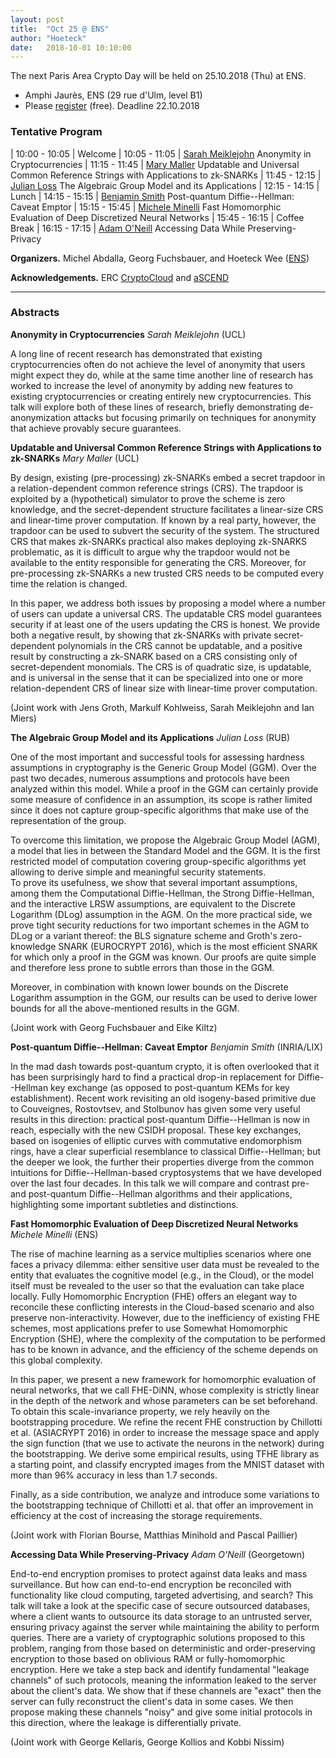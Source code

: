 ```yaml
---
layout: post
title:  "Oct 25 @ ENS"
author: "Hoeteck"
date:   2018-10-01 10:10:00
---
```


The next Paris Area Crypto Day will be held on 25.10.2018 (Thu) at
ENS.

* Amphi Jaurès, ENS (29 rue d'Ulm, level B1)
* Please [register](https://docs.google.com/forms/d/e/1FAIpQLSeop24A0asJvd73HvUH8zTDorfzPOpswA_pfcyVxc2zkctoMg/viewform) (free). Deadline 22.10.2018

### Tentative Program

| 10:00&nbsp;-&nbsp;10:05 | Welcome
| 10:05 - 11:05 | [Sarah Meiklejohn](#SM) Anonymity in Cryptocurrencies
| 11:15 - 11:45 | [Mary Maller](#MaMa) Updatable and Universal Common Reference Strings with Applications to zk-SNARKs
| 11:45 - 12:15 | [Julian Loss](#JL) The Algebraic Group Model and its Applications
| 12:15 - 14:15 | Lunch
| 14:15 - 15:15 | [Benjamin Smith](#BS) Post-quantum Diffie--Hellman: Caveat Emptor
| 15:15 - 15:45 | [Michele Minelli](#MiMi) Fast Homomorphic Evaluation of Deep Discretized Neural Networks
| 15:45 - 16:15 | Coffee Break
| 16:15 - 17:15 | [Adam O'Neill](#AO) Accessing Data While Preserving-Privacy

**Organizers.** Michel Abdalla, Georg Fuchsbauer, and Hoeteck Wee ([ENS](https://crypto.di.ens.fr/web2py))

**Acknowledgements.** ERC [CryptoCloud](http://www.di.ens.fr/~pointche/CryptoCloud/) and [aSCEND](http://cordis.europa.eu/project/rcn/193658_en.html)



----------------

### Abstracts

**<a name="SM"></a>Anonymity in Cryptocurrencies**
*Sarah Meiklejohn* (UCL)

A long line of recent research has demonstrated that existing cryptocurrencies often do not achieve the level of anonymity that users might expect they do, while at the same time another line of research has worked to increase the level of anonymity by adding new features to existing cryptocurrencies or creating entirely new cryptocurrencies.  This talk will explore both of these lines of research, briefly demonstrating de-anonymization attacks but focusing primarily on techniques for anonymity that achieve provably secure guarantees.

**<a name="MaMa"></a>Updatable and Universal Common Reference Strings with Applications to zk-SNARKs**
*Mary Maller* (UCL)

By design, existing (pre-processing) zk-SNARKs embed a secret trapdoor in a relation-dependent common reference strings (CRS). The trapdoor is exploited by a (hypothetical) simulator to prove the scheme is zero knowledge, and the secret-dependent structure facilitates a linear-size CRS and linear-time prover computation. If known by a real party, however, the trapdoor can be used to subvert the security of the system. The structured CRS that makes zk-SNARKs practical also makes deploying zk-SNARKS problematic, as it is difficult to argue why the trapdoor would not be available to the entity responsible for generating the CRS. Moreover, for pre-processing zk-SNARKs a new trusted CRS needs to be computed every time the relation is changed.

In this paper, we address both issues by proposing a model where a number of users can update a universal CRS. The updatable CRS model guarantees security if at least one of the users updating the CRS is honest. We provide both a negative result, by showing that zk-SNARKs with private secret-dependent polynomials in the CRS cannot be updatable, and a positive result by constructing a zk-SNARK based on a CRS consisting only of secret-dependent monomials. The CRS is of quadratic size, is updatable, and is universal in the sense that it can be specialized into one or more relation-dependent CRS of linear size with linear-time prover computation.

(Joint work with Jens Groth, Markulf Kohlweiss, Sarah Meiklejohn and Ian Miers)

**<a name="JL"></a>The Algebraic Group Model and its Applications**
*Julian Loss* (RUB)

One of the most important and successful tools for assessing hardness assumptions in cryptography is the Generic Group Model (GGM). Over the past two decades, numerous assumptions and protocols have been analyzed within this model. While a proof in the GGM can certainly provide some measure of confidence in an assumption, its scope is rather limited since it does not capture group-specific algorithms that make use of the representation of the group. 

To overcome this limitation, we propose the Algebraic Group Model (AGM), a model that lies in between the Standard Model and the GGM. It is the first restricted model of computation covering group-specific algorithms yet allowing to derive simple and meaningful security statements.  
To prove its usefulness, we show that several important assumptions, among them the Computational Diffie-Hellman, the Strong Diffie-Hellman, and the interactive LRSW assumptions, are equivalent to the Discrete Logarithm (DLog) assumption in the AGM. 
On the more practical side, we prove tight security reductions for two important schemes in the AGM to DLog or a variant thereof: the BLS signature scheme and Groth's zero-knowledge SNARK (EUROCRYPT 2016), which is the most efficient SNARK for which only a proof in the GGM was known.
Our proofs are quite simple and therefore less prone to subtle errors than those in the GGM.

Moreover, in combination with known lower bounds on the Discrete Logarithm assumption in the GGM, our results can be used to derive lower bounds for all the above-mentioned results in the GGM.

(Joint work with Georg Fuchsbauer and Eike Kiltz)

**<a name="BS"></a>Post-quantum Diffie--Hellman: Caveat Emptor**
*Benjamin Smith* (INRIA/LIX)

In the mad dash towards post-quantum crypto, it is often overlooked that
it has been surprisingly hard to find a practical drop-in replacement
for Diffie--Hellman key exchange (as opposed to post-quantum KEMs for
key establishment).  Recent work revisiting an old isogeny-based
primitive due to Couveignes, Rostovtsev, and Stolbunov has given some
very useful results in this direction: practical post-quantum
Diffie--Hellman is now in reach, especially with the new CSIDH proposal.
These key exchanges, based on isogenies of elliptic curves with
commutative endomorphism rings, have a clear superficial resemblance to
classical Diffie--Hellman; but the deeper we look, the further their
properties diverge from the common intuitions for Diffie--Hellman-based
cryptosystems that we have developed over the last four decades.  In
this talk we will compare and contrast pre- and post-quantum
Diffie--Hellman algorithms and their applications, highlighting some
important subtleties and distinctions.

**<a name="MiMi"></a>Fast Homomorphic Evaluation of Deep Discretized Neural Networks**
*Michele Minelli* (ENS)

The rise of machine learning as a service multiplies scenarios where one faces a privacy dilemma: either sensitive user data must be revealed to the entity that evaluates the cognitive model (e.g., in the Cloud), or the model itself must be revealed to the user so that the evaluation can take place locally. Fully Homomorphic Encryption (FHE) offers an elegant way to reconcile these conflicting interests in the Cloud-based scenario and also preserve non-interactivity. However, due to the inefficiency of existing FHE schemes, most applications prefer to use Somewhat Homomorphic Encryption (SHE), where the complexity of the computation to be performed has to be known in advance, and the efficiency of the scheme depends on this global complexity.

In this paper, we present a new framework for homomorphic evaluation of neural networks, that we call FHE-DiNN, whose complexity is strictly linear in the depth of the network and whose parameters can be set beforehand. To obtain this scale-invariance property, we rely heavily on the bootstrapping procedure. We refine the recent FHE construction by Chillotti et al. (ASIACRYPT 2016) in order to increase the message space and apply the sign function (that we use to activate the neurons in the network) during the bootstrapping. We derive some empirical results, using TFHE library as a starting point, and classify encrypted images from the MNIST dataset with more than 96% accuracy in less than 1.7 seconds.

Finally, as a side contribution, we analyze and introduce some variations to the bootstrapping technique of Chillotti et al. that offer an improvement in efficiency at the cost of increasing the storage requirements.

(Joint work with Florian Bourse, Matthias Minihold and Pascal Paillier)

**<a name="AO"></a>Accessing Data While Preserving-Privacy**
*Adam O'Neill* (Georgetown)

End-to-end encryption promises to protect against data leaks and mass surveillance. But how can end-to-end encryption be reconciled with functionality like cloud computing, targeted advertising, and search? This talk will take a look at the specific case of secure outsourced databases, where a client wants to outsource its data storage to an untrusted server, ensuring privacy against the server while maintaining the ability to perform queries. There are a variety of cryptographic solutions proposed to this problem, ranging from those based on deterministic and order-preserving encryption to those based on oblivious RAM or fully-homomorphic encryption. Here we take a step back and identify fundamental "leakage channels" of such protocols, meaning the information leaked to the server about the client's data. We show that if these channels are "exact" then the server can fully reconstruct the client's data in some cases.  We then propose making these channels "noisy" and give some initial protocols in this direction, where the leakage is differentially private.

(Joint work with George Kellaris, George Kollios and Kobbi Nissim)


